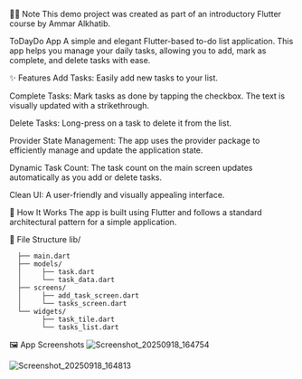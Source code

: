 👨‍🏫 Note
This demo project was created as part of an introductory Flutter course by Ammar Alkhatib.

ToDayDo App
A simple and elegant Flutter-based to-do list application. This app helps you manage your daily tasks, allowing you to add, mark as complete, and delete tasks with ease.

✨ Features
Add Tasks: Easily add new tasks to your list.

Complete Tasks: Mark tasks as done by tapping the checkbox. The text is visually updated with a strikethrough.

Delete Tasks: Long-press on a task to delete it from the list.

Provider State Management: The app uses the provider package to efficiently manage and update the application state.

Dynamic Task Count: The task count on the main screen updates automatically as you add or delete tasks.

Clean UI: A user-friendly and visually appealing interface.

🚀 How It Works
The app is built using Flutter and follows a standard architectural pattern for a simple application.

📂 File Structure 
      lib/

      ├── main.dart
      ├── models/
      │     ├── task.dart
      │     └── task_data.dart
      ├── screens/
      │     ├── add_task_screen.dart
      │     └── tasks_screen.dart
      └── widgets/
            ├── task_tile.dart
            └── tasks_list.dart

🖼️ App Screenshots
![Screenshot_20250918_164754](https://github.com/user-attachments/assets/1803df0e-4dcf-4625-8a56-d0c9144a59f5)

![Screenshot_20250918_164813](https://github.com/user-attachments/assets/7e7f4437-a1e5-4403-b0d8-102e34e77c77)
